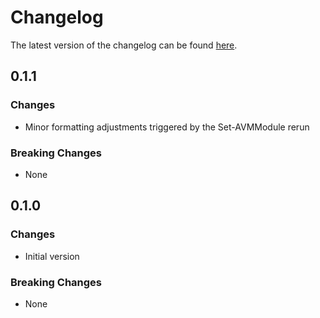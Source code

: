 # Changelog

The latest version of the changelog can be found [here](https://github.com/Azure/bicep-registry-modules/blob/main/avm/res/api-management/service/api/diagnostics/CHANGELOG.md).

## 0.1.1

### Changes

- Minor formatting adjustments triggered by the Set-AVMModule rerun

### Breaking Changes

- None

## 0.1.0

### Changes

- Initial version

### Breaking Changes

- None
